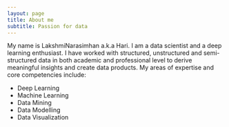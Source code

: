 ```yaml
---
layout: page
title: About me
subtitle: Passion for data
---
```


My name is LakshmiNarasimhan a.k.a Hari. I am a data scientist and a deep learning enthusiast. I have worked with structured, unstructured and semi-structured data in both academic and professional level to derive meaningful insights and create data products. My areas of expertise and core competencies include:

- Deep Learning
- Machine Learning
- Data Mining
- Data Modelling
- Data Visualization

